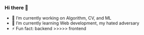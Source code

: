 ### Hi there 👋
- 🔭 I’m currently working on Algorithm, CV, and ML
- 🌱 I’m currently learning Web development, my hated adversary
- ⚡ Fun fact: backend >>>>> frontend
<!--
**Byte717/Byte717** is a ✨ _special_ ✨ repository because its `README.md` (this file) appears on your GitHub profile.

Here are some ideas to get you started:

- 🔭 I’m currently working on Algorithm, CV, and ML
- 🌱 I’m currently learning Web development, my hated adversary
- 👯 I’m looking to collaborate on ...
- 🤔 I’m looking for help with ...
- 💬 Ask me about ...
- 📫 How to reach me: ...
- 😄 Pronouns: ...
- ⚡ Fun fact: ...
-->
